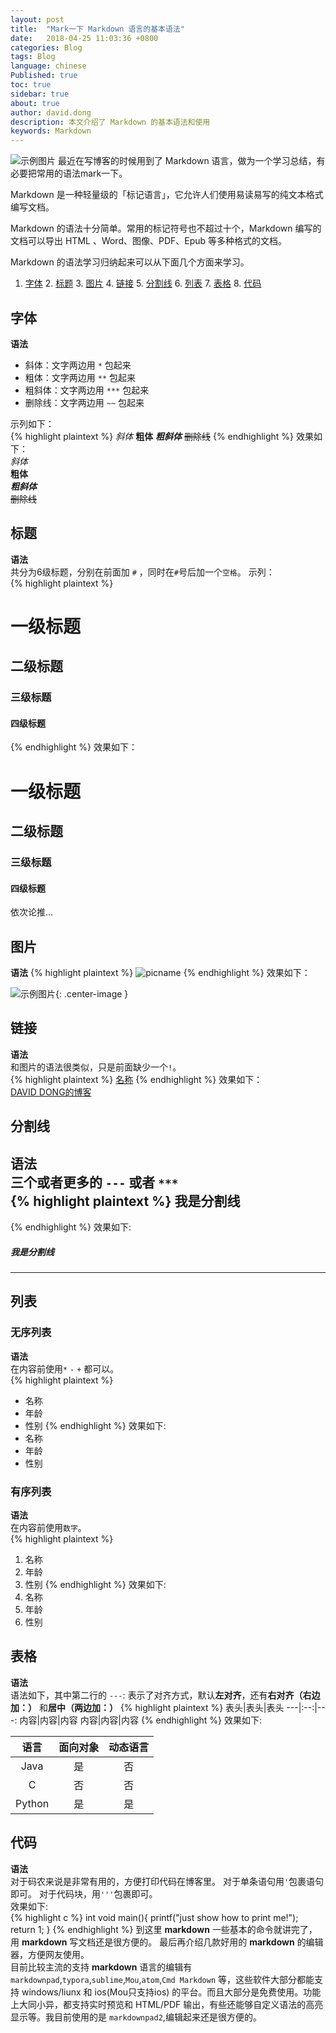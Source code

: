 ```yaml
---
layout: post
title:  "Mark一下 Markdown 语言的基本语法"
date:   2018-04-25 11:03:36 +0800
categories: Blog
tags: Blog
language: chinese
Published: true
toc: true
sidebar: true
about: true
author: david.dong
description: 本文介绍了 Markdown 的基本语法和使用
keywords: Markdown
---
```

![示例图片]({{site.baseurl}}/assets/image/others-markdown-01.jpg "example")
最近在写博客的时候用到了 Markdown 语言，做为一个学习总结，有必要把常用的语法mark一下。

Markdown 是一种轻量级的「标记语言」，它允许人们使用易读易写的纯文本格式编写文档。

Markdown 的语法十分简单。常用的标记符号也不超过十个，Markdown 编写的文档可以导出 HTML 、Word、图像、PDF、Epub 等多种格式的文档。

Markdown 的语法学习归纳起来可以从下面几个方面来学习。
1. [字体](#1)  2. [标题](#2) 3. [图片](#3) 4. [链接](#4) 5. [分割线](#5) 6. [列表](#6) 7. [表格](#7) 8. [代码](#8) 

## <span id = "1">字体</span>
**语法**

- 斜体：文字两边用 `*` 包起来
- 粗体：文字两边用 `**` 包起来
- 粗斜体：文字两边用 `***` 包起来
- 删除线：文字两边用 `~~` 包起来<br>

示列如下：<br>
{% highlight plaintext %}
   *斜体*
   **粗体**
   ***粗斜体***
   ~~删除线~~
{% endhighlight %}
效果如下：<br>
*斜体*    
**粗体**   
***粗斜体***   
~~删除线~~<br>
## <span id = "2">标题</span>
**语法**    
共分为6级标题，分别在前面加 `#` ，同时在`#`号后加一个`空格`。
示列：<br>
{% highlight plaintext %}
# 一级标题
## 二级标题
### 三级标题
#### 四级标题
{% endhighlight %}
效果如下：<br>
# 一级标题
## 二级标题
### 三级标题
#### 四级标题
依次论推...

## <span id = "3">图片</span>
**语法**
{% highlight plaintext %}
![picname](图片地址''图片title'')
{% endhighlight %}
效果如下：<br>

![示例图片]({{site.baseurl}}/assets/image/others-markdown-example.png "example"){: .center-image }

## <span id = "4">链接</span>
**语法**   
和图片的语法很类似，只是前面缺少一个`!`。<br>
{% highlight plaintext %}
[名称](地址''title'')
{% endhighlight %}
效果如下：<br>
[DAVID DONG的博客]({{site.baseurl}}/blog/index.html)<br>
## <span id = "5">分割线</span>
**语法**   
三个或者更多的 `---` 或者 `***` <br>
{% highlight plaintext %}
我是分割线 
---
{% endhighlight %}
效果如下:<br>
##### 我是分割线 
---
## <span id = "6">列表</span>
### 无序列表
**语法**   
在内容前使用`*` `-` `+` 都可以。<br>
{% highlight plaintext %}
- 名称
- 年龄
- 性别
{% endhighlight %}
效果如下:<br>
- 名称
- 年龄
- 性别

### 有序列表
**语法**   
在内容前使用`数字`。<br>
{% highlight plaintext %}
1. 名称
2. 年龄
3. 性别
{% endhighlight %}
效果如下:   
1. 名称
2. 年龄
3. 性别

## <span id = "7">表格</span>
**语法**      
语法如下，其中第二行的 `---`: 表示了对齐方式，默认**左对齐**，还有**右对齐（右边加：）** 和**居中（两边加：）**
{% highlight plaintext %}
表头|表头|表头
---|:--:|---:
内容|内容|内容
内容|内容|内容
{% endhighlight %}
效果如下:<br>

语言|面向对象|动态语言
:---:|:--:|:---:
Java|是|否
C|否|否
Python|是|是

## <span id = "8">代码</span>
**语法**<br>
对于码农来说是非常有用的，方便打印代码在博客里。
对于单条语句用`'`包裹语句即可。
对于代码块，用`'''`包裹即可。<br>
效果如下:<br>
{% highlight c %}
int void main(){
	printf("just show how to print me!");
	return 1;
}
{% endhighlight %}
到这里 **markdown** 一些基本的命令就讲完了，用 **markdown** 写文档还是很方便的。
最后再介绍几款好用的 **markdown** 的编辑器，方便网友使用。<br>
目前比较主流的支持 **markdown** 语言的编辑有 `markdownpad`,`typora`,`sublime`,`Mou`,`atom`,`Cmd Markdown` 等，这些软件大部分都能支持 windows/liunx 和 ios(Mou只支持ios) 的平台。而且大部分是免费使用。功能上大同小异，都支持实时预览和 HTML/PDF 输出，有些还能够自定义语法的高亮显示等。我目前使用的是 `markdownpad2`,编辑起来还是很方便的。
